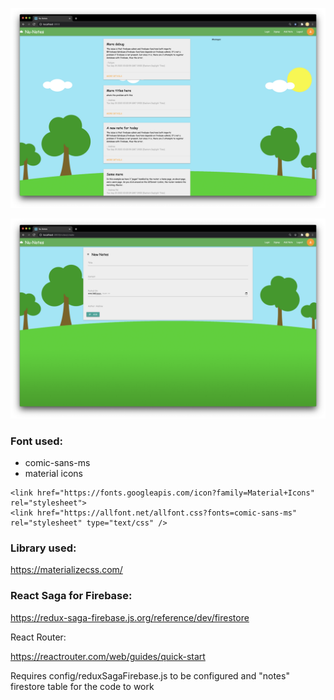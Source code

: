 ![Optional Text](public/screenshot1.png)

![Optional Text](public/screenshot2.png)


### Font used:
- comic-sans-ms
- material icons

```
<link href="https://fonts.googleapis.com/icon?family=Material+Icons" rel="stylesheet">
<link href="https://allfont.net/allfont.css?fonts=comic-sans-ms" rel="stylesheet" type="text/css" />

```

### Library used: 

https://materializecss.com/


### React Saga for Firebase:

https://redux-saga-firebase.js.org/reference/dev/firestore


React Router:

https://reactrouter.com/web/guides/quick-start

Requires config/reduxSagaFirebase.js to be configured and "notes" firestore table for the code to work